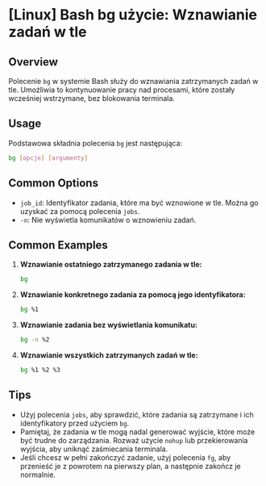 # [Linux] Bash bg użycie: Wznawianie zadań w tle

## Overview
Polecenie `bg` w systemie Bash służy do wznawiania zatrzymanych zadań w tle. Umożliwia to kontynuowanie pracy nad procesami, które zostały wcześniej wstrzymane, bez blokowania terminala.

## Usage
Podstawowa składnia polecenia `bg` jest następująca:

```bash
bg [opcje] [argumenty]
```

## Common Options
- `job_id`: Identyfikator zadania, które ma być wznowione w tle. Można go uzyskać za pomocą polecenia `jobs`.
- `-n`: Nie wyświetla komunikatów o wznowieniu zadań.

## Common Examples

1. **Wznawianie ostatniego zatrzymanego zadania w tle:**
   ```bash
   bg
   ```

2. **Wznawianie konkretnego zadania za pomocą jego identyfikatora:**
   ```bash
   bg %1
   ```

3. **Wznawianie zadania bez wyświetlania komunikatu:**
   ```bash
   bg -n %2
   ```

4. **Wznawianie wszystkich zatrzymanych zadań w tle:**
   ```bash
   bg %1 %2 %3
   ```

## Tips
- Użyj polecenia `jobs`, aby sprawdzić, które zadania są zatrzymane i ich identyfikatory przed użyciem `bg`.
- Pamiętaj, że zadania w tle mogą nadal generować wyjście, które może być trudne do zarządzania. Rozważ użycie `nohup` lub przekierowania wyjścia, aby uniknąć zaśmiecania terminala.
- Jeśli chcesz w pełni zakończyć zadanie, użyj polecenia `fg`, aby przenieść je z powrotem na pierwszy plan, a następnie zakończ je normalnie.